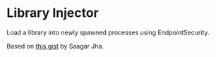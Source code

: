 #  Library Injector

Load a library into newly spawned processes using EndpointSecurity.

Based on [this gist](https://gist.github.com/saagarjha/a70d44951cb72f82efee3317d80ac07f) by Saagar Jha.
